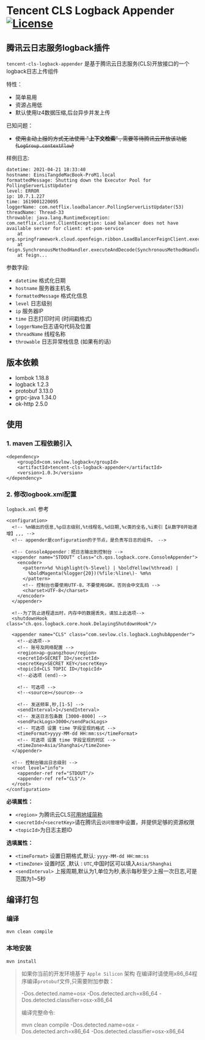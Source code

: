 # Tencent CLS Logback Appender [![License](https://img.shields.io/badge/License-Apache%202.0-blue.svg)](https://opensource.org/licenses/Apache-2.0)



## 腾讯云日志服务logback插件

`tencent-cls-logback-appender` 是基于腾讯云日志服务(CLS)开放接口的一个logback日志上传组件

特性：

- 简单易用
- 资源占用低
- 默认使用lz4数据压缩,后台异步并发上传

已知问题：

- ~~使用主动上报的方式无法使用 "**上下文检索**" , 需要等待腾讯云开放该功能 (`LogGroup.contextFlow`)~~


样例日志:
```
datetime: 2021-04-21 18:33:40
hostname: EinsiTangdeMacBook-ProM1.local
formattedMessage: Shutting down the Executor Pool for PollingServerListUpdater
level: ERROR
ip: 10.7.1.227
time: 1619001220095
loggerName: com.netflix.loadbalancer.PollingServerListUpdater(53)
threadName: Thread-33
throwable: java.lang.RuntimeException: com.netflix.client.ClientException: Load balancer does not have available server for client: et-pom-service
	at org.springframework.cloud.openfeign.ribbon.LoadBalancerFeignClient.execute(LoadBalancerFeignClient.java:90)
	at feign.SynchronousMethodHandler.executeAndDecode(SynchronousMethodHandler.java:110)
	at feign...
```
参数字段:
+ `datetime`  格式化日期
+ `hostname` 服务器主机名
+ `formattedMessage` 格式化信息
+ `level` 日志级别
+ `ip` 服务器IP
+ `time` 日志打印时间 (时间戳格式)
+ `loggerName`日志语句代码及位置
+ `threadName` 线程名称
+ `throwable` 日志异常栈信息 (如果有的话)

## 版本依赖
* lombok 1.18.8
* logback 1.2.3
* protobuf 3.13.0
* grpc-java 1.34.0
* ok-http 2.5.0


## 使用

###  1. maven 工程依赖引入

```
<dependency>
    <groupId>com.sevlow.logback</groupId>
    <artifactId>tencent-cls-logback-appender</artifactId>
    <version>1.0.3</version>
</dependency>
```

### 2. 修改logbook.xml配置

`logback.xml` 参考
```
<configuration>
  <!-- %m输出的信息,%p日志级别,%t线程名,%d日期,%c类的全名,%i索引【从数字0开始递增】,,, -->
  <!-- appender是configuration的子节点，是负责写日志的组件。 -->

  <!-- ConsoleAppender：把日志输出到控制台 -->
  <appender name="STDOUT" class="ch.qos.logback.core.ConsoleAppender">
    <encoder>
      <pattern>%d %highlight(%-5level) | %boldYellow(%thread) |
        %boldMagenta(%logger{20})(%file:%line\)- %m%n
      </pattern>
      <!-- 控制台也要使用UTF-8，不要使用GBK，否则会中文乱码 -->
      <charset>UTF-8</charset>
    </encoder>
  </appender>

  <!--为了防止进程退出时，内存中的数据丢失，请加上此选项-->
  <shutdownHook class="ch.qos.logback.core.hook.DelayingShutdownHook"/>

  <appender name="CLS" class="com.sevlow.cls.logback.LoghubAppender">
    <!--必选项-->
    <!-- 账号及网络配置 -->
    <region>ap-guangzhou</region>
    <secretId>SECRET ID</secretId>
    <secretKey>SECRET KEY</secretKey>
    <topicId>CLS TOPIC ID</topicId>
    <!--必选项 (end)-->

    <!-- 可选项 -->
    <!--<source></source>-->

    <!-- 发送频率,秒,[1-5] -->
    <sendInterval>1</sendInterval>
    <!-- 发送日志包条数 [3000-8000] -->
    <sendPackLogs>3000</sendPackLogs>
    <!-- 可选项 设置 time 字段呈现的格式 -->
    <timeFormat>yyyy-MM-dd HH:mm:ss</timeFormat>
    <!-- 可选项 设置 time 字段呈现的时区 -->
    <timeZone>Asia/Shanghai</timeZone>
  </appender>

  <!-- 控制台输出日志级别 -->
  <root level="info">
    <appender-ref ref="STDOUT"/>
    <appender-ref ref="CLS"/>
  </root>
</configuration>
```
**必填属性：**

+ `<region>` 为腾讯云CLS[可用地域简称](https://cloud.tencent.com/document/product/614/18940)
+ `<secretId>`/`<secretKey>`请在腾讯云`访问管理`中设置，并提供足够的资源权限
+ `<topicId>`为日志主题ID

**选填属性：**
+ `<timeFormat>` 设置日期格式,默认: `yyyy-MM-dd HH:mm:ss`
+ `<timeZone>` 设置时区 ,默认 : `UTC`,中国时区可以填入`Asia/Shanghai`
+ `<sendInterval>` 上报周期,默认为1,单位为秒,表示每秒至少上报一次日志,可是范围为1~5秒

## 编译打包

### 编译
`mvn clean compile`

### 本地安装
`mvn install`

> 如果你当前的开发环境基于 `Apple Silicon` 架构
> 在编译时请使用x86_64程序编译`protobuf`文件,只需要附加参数：
>
>  -Dos.detected.name=osx -Dos.detected.arch=x86_64 -Dos.detected.classifier=osx-x86_64 
>
> 编译完整命令:
>
> mvn clean compile  -Dos.detected.name=osx -Dos.detected.arch=x86_64 -Dos.detected.classifier=osx-x86_64 